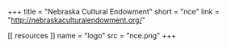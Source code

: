 +++
title = "Nebraska Cultural Endowment"
short = "nce"
link = "http://nebraskaculturalendowment.org/"

[[ resources ]]
    name = "logo"
    src = "nce.png"
+++